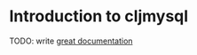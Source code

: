 # Introduction to cljmysql

TODO: write [great documentation](http://jacobian.org/writing/what-to-write/)
